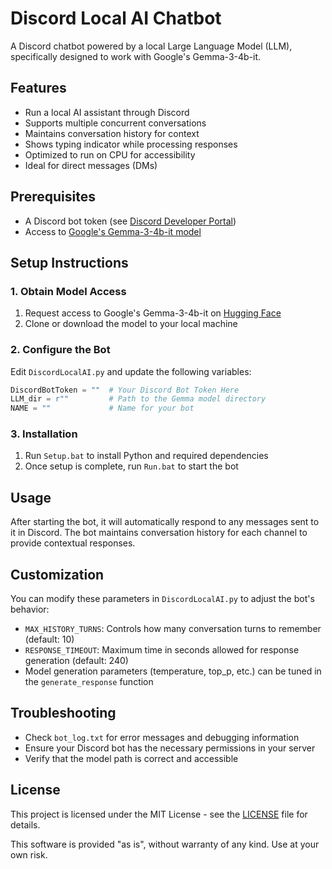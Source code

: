 # Discord Local AI Chatbot

A Discord chatbot powered by a local Large Language Model (LLM), specifically designed to work with Google's Gemma-3-4b-it.

## Features

- Run a local AI assistant through Discord
- Supports multiple concurrent conversations
- Maintains conversation history for context
- Shows typing indicator while processing responses
- Optimized to run on CPU for accessibility
- Ideal for direct messages (DMs)

## Prerequisites

- A Discord bot token (see [Discord Developer Portal](https://discord.com/developers/applications))
- Access to [Google's Gemma-3-4b-it model](https://huggingface.co/google/gemma-3-4b-it)

## Setup Instructions

### 1. Obtain Model Access

1. Request access to Google's Gemma-3-4b-it on [Hugging Face](https://huggingface.co/google/gemma-3-4b-it)
2. Clone or download the model to your local machine

### 2. Configure the Bot

Edit `DiscordLocalAI.py` and update the following variables:

```python
DiscordBotToken = ""  # Your Discord Bot Token Here
LLM_dir = r""         # Path to the Gemma model directory
NAME = ""             # Name for your bot
```

### 3. Installation

1. Run `Setup.bat` to install Python and required dependencies
2. Once setup is complete, run `Run.bat` to start the bot

## Usage

After starting the bot, it will automatically respond to any messages sent to it in Discord. The bot maintains conversation history for each channel to provide contextual responses.

## Customization

You can modify these parameters in `DiscordLocalAI.py` to adjust the bot's behavior:

- `MAX_HISTORY_TURNS`: Controls how many conversation turns to remember (default: 10)
- `RESPONSE_TIMEOUT`: Maximum time in seconds allowed for response generation (default: 240)
- Model generation parameters (temperature, top_p, etc.) can be tuned in the `generate_response` function

## Troubleshooting

- Check `bot_log.txt` for error messages and debugging information
- Ensure your Discord bot has the necessary permissions in your server
- Verify that the model path is correct and accessible

## License

This project is licensed under the MIT License - see the [LICENSE](LICENSE) file for details.

This software is provided "as is", without warranty of any kind. Use at your own risk.
